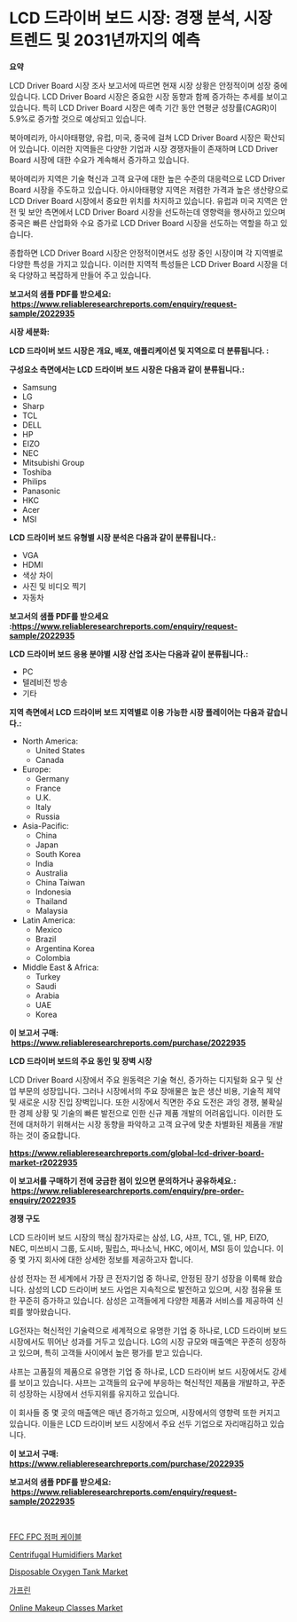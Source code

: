 <p><h1>LCD 드라이버 보드 시장: 경쟁 분석, 시장 트렌드 및 2031년까지의 예측</h1></p><p><strong>요약</strong></p>
<p><p>LCD Driver Board 시장 조사 보고서에 따르면 현재 시장 상황은 안정적이며 성장 중에 있습니다. LCD Driver Board 시장은 중요한 시장 동향과 함께 증가하는 추세를 보이고 있습니다. 특히 LCD Driver Board 시장은 예측 기간 동안 연평균 성장률(CAGR)이 5.9%로 증가할 것으로 예상되고 있습니다.</p><p>북아메리카, 아시아태평양, 유럽, 미국, 중국에 걸쳐 LCD Driver Board 시장은 확산되어 있습니다. 이러한 지역들은 다양한 기업과 시장 경쟁자들이 존재하며 LCD Driver Board 시장에 대한 수요가 계속해서 증가하고 있습니다.</p><p>북아메리카 지역은 기술 혁신과 고객 요구에 대한 높은 수준의 대응력으로 LCD Driver Board 시장을 주도하고 있습니다. 아시아태평양 지역은 저렴한 가격과 높은 생산량으로 LCD Driver Board 시장에서 중요한 위치를 차지하고 있습니다. 유럽과 미국 지역은 안전 및 보안 측면에서 LCD Driver Board 시장을 선도하는데 영향력을 행사하고 있으며 중국은 빠른 산업화와 수요 증가로 LCD Driver Board 시장을 선도하는 역할을 하고 있습니다.</p><p>종합하면 LCD Driver Board 시장은 안정적이면서도 성장 중인 시장이며 각 지역별로 다양한 특성을 가지고 있습니다. 이러한 지역적 특성들은 LCD Driver Board 시장을 더욱 다양하고 복잡하게 만들어 주고 있습니다.</p></p>
<p><strong>보고서의 샘플 PDF를 받으세요: &nbsp;<a href="https://www.reliableresearchreports.com/enquiry/request-sample/2022935">https://www.reliableresearchreports.com/enquiry/request-sample/2022935</a></strong></p>
<p><strong>시장 세분화:</strong></p>
<p><strong> LCD 드라이버 보드 시장은 개요, 배포, 애플리케이션 및 지역으로 더 분류됩니다. :</strong></p>
<p><strong>구성요소 측면에서는 LCD 드라이버 보드 시장은 다음과 같이 분류됩니다.:</strong></p>
<p><ul><li>Samsung</li><li>LG</li><li>Sharp</li><li>TCL</li><li>DELL</li><li>HP</li><li>EIZO</li><li>NEC</li><li>Mitsubishi Group</li><li>Toshiba</li><li>Philips</li><li>Panasonic</li><li>HKC</li><li>Acer</li><li>MSI</li></ul></p>
<p><strong> LCD 드라이버 보드 유형별 시장 분석은 다음과 같이 분류됩니다.:</strong></p>
<p><ul><li>VGA</li><li>HDMI</li><li>색상 차이</li><li>사진 및 비디오 찍기</li><li>자동차</li></ul></p>
<p><strong>보고서의 샘플 PDF를 받으세요 :<a href="https://www.reliableresearchreports.com/enquiry/request-sample/2022935">https://www.reliableresearchreports.com/enquiry/request-sample/2022935</a></strong></p>
<p><strong> LCD 드라이버 보드 응용 분야별 시장 산업 조사는 다음과 같이 분류됩니다.:</strong></p>
<p><ul><li>PC</li><li>텔레비전 방송</li><li>기타</li></ul></p>
<p><strong>지역 측면에서 LCD 드라이버 보드 지역별로 이용 가능한 시장 플레이어는 다음과 같습니다.:</strong></p>
<p><ul>
    <li>
        North America:
        <ul>
            <li>United States</li>
            <li>Canada</li>
        </ul>
    </li>
    <li>
        Europe:
        <ul>
            <li>Germany</li>
            <li>France</li>
            <li>U.K.</li>
            <li>Italy</li>
            <li>Russia</li>
        </ul>
    </li>
    <li>
        Asia-Pacific:
        <ul>
            <li>China</li>
            <li>Japan</li>
            <li>South Korea</li>
            <li>India</li>
            <li>Australia</li>
            <li>China Taiwan</li>
            <li>Indonesia</li>
            <li>Thailand</li>
            <li>Malaysia</li>
        </ul>
    </li>
    <li>
        Latin America:
        <ul>
            <li>Mexico</li>
            <li>Brazil</li>
            <li>Argentina Korea</li>
            <li>Colombia</li>
        </ul>
    </li>
    <li>
        Middle East & Africa:
        <ul>
            <li>Turkey</li>
            <li>Saudi</li>
            <li>Arabia</li>
            <li>UAE</li>
            <li>Korea</li>
        </ul>
    </li>
    </ul></p>
<p><strong>이 보고서 구매: &nbsp;<a href="https://www.reliableresearchreports.com/purchase/2022935">https://www.reliableresearchreports.com/purchase/2022935</a></strong></p>
<p><strong>LCD 드라이버 보드의 주요 동인 및 장벽 시장</strong></p>
<p><p>LCD Driver Board 시장에서 주요 원동력은 기술 혁신, 증가하는 디지털화 요구 및 산업 부문의 성장입니다. 그러나 시장에서의 주요 장애물은 높은 생산 비용, 기술적 제약 및 새로운 시장 진입 장벽입니다. 또한 시장에서 직면한 주요 도전은 과잉 경쟁, 불확실한 경제 상황 및 기술의 빠른 발전으로 인한 신규 제품 개발의 어려움입니다. 이러한 도전에 대처하기 위해서는 시장 동향을 파악하고 고객 요구에 맞춘 차별화된 제품을 개발하는 것이 중요합니다.</p></p>
<p><strong><a href="https://www.reliableresearchreports.com/global-lcd-driver-board-market-r2022935">https://www.reliableresearchreports.com/global-lcd-driver-board-market-r2022935</a></strong></p>
<p><strong>이 보고서를 구매하기 전에 궁금한 점이 있으면 문의하거나 공유하세요.: &nbsp;<a href="https://www.reliableresearchreports.com/enquiry/pre-order-enquiry/2022935">https://www.reliableresearchreports.com/enquiry/pre-order-enquiry/2022935</a></strong></p>
<p><strong>경쟁 구도</strong></p>
<p><p>LCD 드라이버 보드 시장의 핵심 참가자로는 삼성, LG, 샤프, TCL, 델, HP, EIZO, NEC, 미쓰비시 그룹, 도시바, 필립스, 파나소닉, HKC, 에이서, MSI 등이 있습니다. 이 중 몇 가지 회사에 대한 상세한 정보를 제공하고자 합니다.</p><p>삼성 전자는 전 세계에서 가장 큰 전자기업 중 하나로, 안정된 장기 성장을 이룩해 왔습니다. 삼성의 LCD 드라이버 보드 사업은 지속적으로 발전하고 있으며, 시장 점유율 또한 꾸준히 증가하고 있습니다. 삼성은 고객들에게 다양한 제품과 서비스를 제공하여 신뢰를 쌓아왔습니다.</p><p>LG전자는 혁신적인 기술력으로 세계적으로 유명한 기업 중 하나로, LCD 드라이버 보드 시장에서도 뛰어난 성과를 거두고 있습니다. LG의 시장 규모와 매출액은 꾸준히 성장하고 있으며, 특히 고객들 사이에서 높은 평가를 받고 있습니다.</p><p>샤프는 고품질의 제품으로 유명한 기업 중 하나로, LCD 드라이버 보드 시장에서도 강세를 보이고 있습니다. 샤프는 고객들의 요구에 부응하는 혁신적인 제품을 개발하고, 꾸준히 성장하는 시장에서 선두지위를 유지하고 있습니다.</p><p>이 회사들 중 몇 곳의 매출액은 매년 증가하고 있으며, 시장에서의 영향력 또한 커지고 있습니다. 이들은 LCD 드라이버 보드 시장에서 주요 선두 기업으로 자리매김하고 있습니다.</p></p>
<p><strong>이 보고서 구매: &nbsp; <a href="https://www.reliableresearchreports.com/purchase/2022935">https://www.reliableresearchreports.com/purchase/2022935</a></strong></p>
<p><strong>보고서의 샘플 PDF를 받으세요: &nbsp;<a href="https://www.reliableresearchreports.com/enquiry/request-sample/2022935">https://www.reliableresearchreports.com/enquiry/request-sample/2022935</a></strong><strong></strong></p>
<p>&nbsp;</p>
<p><p><a href="https://github.com/chupp85/Market-Research-Report-List-1/blob/main/722283658903.md">FFC FPC 점퍼 케이블</a></p><p><a href="https://issuu.com/reportprime-2/docs/centrifugal-humidifiers-market-size-2030.pptx">Centrifugal Humidifiers Market</a></p><p><a href="https://www.linkedin.com/pulse/disposable-oxygen-tank-market-outlook-industry-overview-forecast-82p0e?trackingId=9u%2FZwmhGmh%2Bv21tA9%2BfxJw%3D%3D">Disposable Oxygen Tank Market</a></p><p><a href="https://github.com/Howaoole34545/Market-Research-Report-List-1/blob/main/424628860884.md">가프린</a></p><p><a href="https://github.com/nathandecarvalho/Market-Research-Report-List-3/blob/main/online-makeup-classes-market.md">Online Makeup Classes Market</a></p></p>